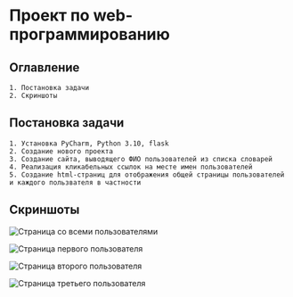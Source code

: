 # Проект по web-программированию

## Оглавление

    1. Постановка задачи
    2. Скриншоты

## Постановка задачи

    1. Установка PyCharm, Python 3.10, flask
    2. Создание нового проекта
    3. Создание сайта, выводящего ФИО пользователей из списка словарей
    4. Реализация кликабельных ссылок на месте имен пользователей
    5. Создание html-страниц для отображения общей страницы пользователей и каждого пользвателя в частности

## Скриншоты

![Страница со всеми пользователями](https://cdn.discordapp.com/attachments/761281783244390421/973518852921102377/unknown.png)

![Страница первого пользователя](https://cdn.discordapp.com/attachments/761281783244390421/973518895459737620/unknown.png)

![Страница второго пользователя](https://cdn.discordapp.com/attachments/761281783244390421/973518932017315880/unknown.png)

![Страница третьего пользователя](https://cdn.discordapp.com/attachments/761281783244390421/973518981023543296/unknown.png)
